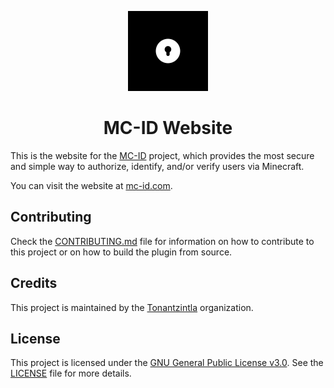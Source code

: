 <p align="center">
    <img alt="MC-ID" height="128px" src="static/assets/images/MC-ID.png">
</p>
<h1 align="center">MC-ID Website</h1>

This is the website for the [MC-ID](../) project, which provides the most secure and simple way to authorize, identify, and/or verify users via Minecraft.

You can visit the website at [mc-id.com](https://mc-id.com).

## Contributing

Check the [CONTRIBUTING.md](CONTRIBUTING.md) file for information on how to contribute to this project or on how to build the plugin from source.

## Credits

This project is maintained by the [Tonantzintla](https://github.com/Tonantzintla) organization.

## License

This project is licensed under the [GNU General Public License v3.0](https://www.gnu.org/licenses/gpl-3.0.en.html). See the [LICENSE](LICENSE) file for more details.
